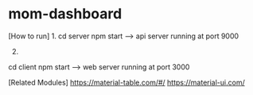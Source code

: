 # mom-dashboard

[How to run] 
1.
cd server
npm start
--> api server running at port 9000

2.
cd client
npm start
--> web server running at port 3000

[Related Modules]
https://material-table.com/#/
https://material-ui.com/
